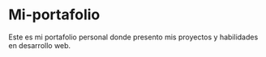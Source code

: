 # Mi-portafolio
Este es mi portafolio personal donde presento mis proyectos y habilidades en desarrollo web.
